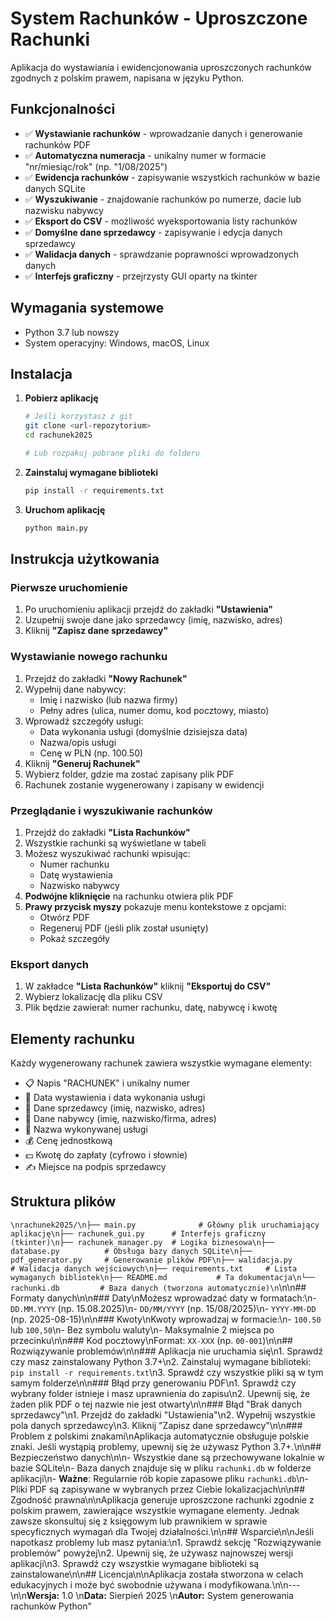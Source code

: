 # System Rachunków - Uproszczone Rachunki

Aplikacja do wystawiania i ewidencjonowania uproszczonych rachunków zgodnych z polskim prawem, napisana w języku Python.

## Funkcjonalności

- ✅ **Wystawianie rachunków** - wprowadzanie danych i generowanie rachunków PDF
- ✅ **Automatyczna numeracja** - unikalny numer w formacie "nr/miesiąc/rok" (np. "1/08/2025")
- ✅ **Ewidencja rachunków** - zapisywanie wszystkich rachunków w bazie danych SQLite
- ✅ **Wyszukiwanie** - znajdowanie rachunków po numerze, dacie lub nazwisku nabywcy
- ✅ **Eksport do CSV** - możliwość wyeksportowania listy rachunków
- ✅ **Domyślne dane sprzedawcy** - zapisywanie i edycja danych sprzedawcy
- ✅ **Walidacja danych** - sprawdzanie poprawności wprowadzonych danych
- ✅ **Interfejs graficzny** - przejrzysty GUI oparty na tkinter

## Wymagania systemowe

- Python 3.7 lub nowszy
- System operacyjny: Windows, macOS, Linux

## Instalacja

1. **Pobierz aplikację**
   ```bash
   # Jeśli korzystasz z git
   git clone <url-repozytorium>
   cd rachunek2025
   
   # Lub rozpakuj pobrane pliki do folderu
   ```

2. **Zainstaluj wymagane biblioteki**
   ```bash
   pip install -r requirements.txt
   ```

3. **Uruchom aplikację**
   ```bash
   python main.py
   ```

## Instrukcja użytkowania

### Pierwsze uruchomienie

1. Po uruchomieniu aplikacji przejdź do zakładki **"Ustawienia"**
2. Uzupełnij swoje dane jako sprzedawcy (imię, nazwisko, adres)
3. Kliknij **"Zapisz dane sprzedawcy"**

### Wystawianie nowego rachunku

1. Przejdź do zakładki **"Nowy Rachunek"**
2. Wypełnij dane nabywcy:
   - Imię i nazwisko (lub nazwa firmy)
   - Pełny adres (ulica, numer domu, kod pocztowy, miasto)
3. Wprowadź szczegóły usługi:
   - Data wykonania usługi (domyślnie dzisiejsza data)
   - Nazwa/opis usługi
   - Cenę w PLN (np. 100.50)
4. Kliknij **"Generuj Rachunek"**
5. Wybierz folder, gdzie ma zostać zapisany plik PDF
6. Rachunek zostanie wygenerowany i zapisany w ewidencji

### Przeglądanie i wyszukiwanie rachunków

1. Przejdź do zakładki **"Lista Rachunków"**
2. Wszystkie rachunki są wyświetlane w tabeli
3. Możesz wyszukiwać rachunki wpisując:
   - Numer rachunku
   - Datę wystawienia
   - Nazwisko nabywcy
4. **Podwójne kliknięcie** na rachunku otwiera plik PDF
5. **Prawy przycisk myszy** pokazuje menu kontekstowe z opcjami:
   - Otwórz PDF
   - Regeneruj PDF (jeśli plik został usunięty)
   - Pokaż szczegóły

### Eksport danych

1. W zakładce **"Lista Rachunków"** kliknij **"Eksportuj do CSV"**
2. Wybierz lokalizację dla pliku CSV
3. Plik będzie zawierał: numer rachunku, datę, nabywcę i kwotę

## Elementy rachunku

Każdy wygenerowany rachunek zawiera wszystkie wymagane elementy:

- 📋 Napis "RACHUNEK" i unikalny numer
- 📅 Data wystawienia i data wykonania usługi
- 👤 Dane sprzedawcy (imię, nazwisko, adres)
- 🏢 Dane nabywcy (imię, nazwisko/firma, adres)
- 🔧 Nazwa wykonywanej usługi
- 💰 Cenę jednostkową
- 💵 Kwotę do zapłaty (cyfrowo i słownie)
- ✍️ Miejsce na podpis sprzedawcy

## Struktura plików

```\nrachunek2025/\n├── main.py              # Główny plik uruchamiający aplikację\n├── rachunek_gui.py      # Interfejs graficzny (tkinter)\n├── rachunek_manager.py  # Logika biznesowa\n├── database.py          # Obsługa bazy danych SQLite\n├── pdf_generator.py     # Generowanie plików PDF\n├── walidacja.py         # Walidacja danych wejściowych\n├── requirements.txt     # Lista wymaganych bibliotek\n├── README.md           # Ta dokumentacja\n└── rachunki.db         # Baza danych (tworzona automatycznie)\n```\n\n## Formaty danych\n\n### Daty\nMożesz wprowadzać daty w formatach:\n- `DD.MM.YYYY` (np. 15.08.2025)\n- `DD/MM/YYYY` (np. 15/08/2025)\n- `YYYY-MM-DD` (np. 2025-08-15)\n\n### Kwoty\nKwoty wprowadzaj w formacie:\n- `100.50` lub `100,50`\n- Bez symbolu waluty\n- Maksymalnie 2 miejsca po przecinku\n\n### Kod pocztowy\nFormat: `XX-XXX` (np. `00-001`)\n\n## Rozwiązywanie problemów\n\n### Aplikacja nie uruchamia się\n1. Sprawdź czy masz zainstalowany Python 3.7+\n2. Zainstaluj wymagane biblioteki: `pip install -r requirements.txt`\n3. Sprawdź czy wszystkie pliki są w tym samym folderze\n\n### Błąd przy generowaniu PDF\n1. Sprawdź czy wybrany folder istnieje i masz uprawnienia do zapisu\n2. Upewnij się, że żaden plik PDF o tej nazwie nie jest otwarty\n\n### Błąd \"Brak danych sprzedawcy\"\n1. Przejdź do zakładki \"Ustawienia\"\n2. Wypełnij wszystkie pola danych sprzedawcy\n3. Kliknij \"Zapisz dane sprzedawcy\"\n\n### Problem z polskimi znakami\nAplikacja automatycznie obsługuje polskie znaki. Jeśli wystąpią problemy, upewnij się że używasz Python 3.7+.\n\n## Bezpieczeństwo danych\n\n- Wszystkie dane są przechowywane lokalnie w bazie SQLite\n- Baza danych znajduje się w pliku `rachunki.db` w folderze aplikacji\n- **Ważne**: Regularnie rób kopie zapasowe pliku `rachunki.db`\n- Pliki PDF są zapisywane w wybranych przez Ciebie lokalizacjach\n\n## Zgodność prawna\n\nAplikacja generuje uproszczone rachunki zgodnie z polskim prawem, zawierające wszystkie wymagane elementy. Jednak zawsze skonsultuj się z księgowym lub prawnikiem w sprawie specyficznych wymagań dla Twojej działalności.\n\n## Wsparcie\n\nJeśli napotkasz problemy lub masz pytania:\n1. Sprawdź sekcję \"Rozwiązywanie problemów\" powyżej\n2. Upewnij się, że używasz najnowszej wersji aplikacji\n3. Sprawdź czy wszystkie wymagane biblioteki są zainstalowane\n\n## Licencja\n\nAplikacja została stworzona w celach edukacyjnych i może być swobodnie używana i modyfikowana.\n\n---\n\n**Wersja:** 1.0  \n**Data:** Sierpień 2025  \n**Autor:** System generowania rachunków Python"